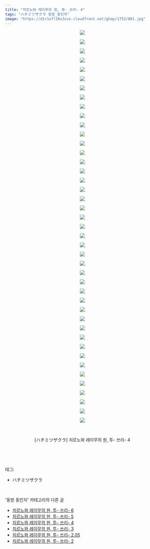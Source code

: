 ```yaml
---
title: "치르노와 레이무의 원, 투- 쓰리- 4"
tags: "ハチミツザクラ 동방_동인지"
image: "https://d1r1ofl10x3cvx.cloudfront.net/ghap/1753/001.jpg"
---
```

<div class="article">
<p style="text-align: center; clear: none; float: none;"><img src="{{ site.imgserver7 }}/ghap/1753/001.jpg"/></p>
<p style="text-align: center; clear: none; float: none;"><img src="{{ site.imgserver7 }}/ghap/1753/002.jpg"/></p>
<p style="text-align: center; clear: none; float: none;"><img src="{{ site.imgserver7 }}/ghap/1753/003.jpg"/></p>
<p style="text-align: center; clear: none; float: none;"><img src="{{ site.imgserver7 }}/ghap/1753/004.jpg"/></p>
<p style="text-align: center; clear: none; float: none;"><img src="{{ site.imgserver7 }}/ghap/1753/005.jpg"/></p>
<p style="text-align: center; clear: none; float: none;"><img src="{{ site.imgserver7 }}/ghap/1753/006.jpg"/></p>
<p style="text-align: center; clear: none; float: none;"><img src="{{ site.imgserver7 }}/ghap/1753/007.jpg"/></p>
<p style="text-align: center; clear: none; float: none;"><img src="{{ site.imgserver7 }}/ghap/1753/008.jpg"/></p>
<p style="text-align: center; clear: none; float: none;"><img src="{{ site.imgserver7 }}/ghap/1753/009.jpg"/></p>
<p style="text-align: center; clear: none; float: none;"><img src="{{ site.imgserver7 }}/ghap/1753/010.jpg"/></p>
<p style="text-align: center; clear: none; float: none;"><img src="{{ site.imgserver7 }}/ghap/1753/011.jpg"/></p>
<p style="text-align: center; clear: none; float: none;"><img src="{{ site.imgserver7 }}/ghap/1753/012.jpg"/></p>
<p style="text-align: center; clear: none; float: none;"><img src="{{ site.imgserver7 }}/ghap/1753/013.jpg"/></p>
<p style="text-align: center; clear: none; float: none;"><img src="{{ site.imgserver7 }}/ghap/1753/014.jpg"/></p>
<p style="text-align: center; clear: none; float: none;"><img src="{{ site.imgserver7 }}/ghap/1753/015.jpg"/></p>
<p style="text-align: center; clear: none; float: none;"><img src="{{ site.imgserver7 }}/ghap/1753/016.jpg"/></p>
<p style="text-align: center; clear: none; float: none;"><img src="{{ site.imgserver7 }}/ghap/1753/017.jpg"/></p>
<p style="text-align: center; clear: none; float: none;"><img src="{{ site.imgserver7 }}/ghap/1753/018.jpg"/></p>
<p style="text-align: center; clear: none; float: none;"><img src="{{ site.imgserver7 }}/ghap/1753/019.jpg"/></p>
<p style="text-align: center; clear: none; float: none;"><img src="{{ site.imgserver7 }}/ghap/1753/020.jpg"/></p>
<p style="text-align: center; clear: none; float: none;"><img src="{{ site.imgserver7 }}/ghap/1753/021.jpg"/></p>
<p style="text-align: center; clear: none; float: none;"><img src="{{ site.imgserver7 }}/ghap/1753/022.jpg"/></p>
<p style="text-align: center; clear: none; float: none;"><img src="{{ site.imgserver7 }}/ghap/1753/023.jpg"/></p>
<p style="text-align: center; clear: none; float: none;"><img src="{{ site.imgserver7 }}/ghap/1753/024.jpg"/></p>
<p style="text-align: center; clear: none; float: none;"><img src="{{ site.imgserver7 }}/ghap/1753/025.jpg"/></p>
<p style="text-align: center; clear: none; float: none;"><img src="{{ site.imgserver7 }}/ghap/1753/026.jpg"/></p>
<p style="text-align: center; clear: none; float: none;"><img src="{{ site.imgserver7 }}/ghap/1753/027.jpg"/></p>
<p style="text-align: center; clear: none; float: none;"><img src="{{ site.imgserver7 }}/ghap/1753/028.jpg"/></p>
<p style="text-align: center; clear: none; float: none;"><img src="{{ site.imgserver7 }}/ghap/1753/029.jpg"/></p>
<p style="text-align: center; clear: none; float: none;"><img src="{{ site.imgserver7 }}/ghap/1753/030.jpg"/></p>
<p style="text-align: center; clear: none; float: none;"><img src="{{ site.imgserver7 }}/ghap/1753/031.jpg"/></p>
<p style="text-align: center; clear: none; float: none;"><img src="{{ site.imgserver7 }}/ghap/1753/032.jpg"/></p>
<p style="text-align: center; clear: none; float: none;"><img src="{{ site.imgserver7 }}/ghap/1753/033.jpg"/></p>
<p style="text-align: center; clear: none; float: none;"><img src="{{ site.imgserver7 }}/ghap/1753/034.jpg"/></p>
<p style="text-align: center; clear: none; float: none;"><img src="{{ site.imgserver7 }}/ghap/1753/035.jpg"/></p>
<p style="text-align: center; clear: none; float: none;"><img src="{{ site.imgserver7 }}/ghap/1753/036.jpg"/></p>
<p style="text-align: center; clear: none; float: none;"><img src="{{ site.imgserver7 }}/ghap/1753/037.jpg"/></p>
<p style="text-align: center; clear: none; float: none;"><img src="{{ site.imgserver7 }}/ghap/1753/038.jpg"/></p>
<p style="text-align: center; clear: none; float: none;"><img src="{{ site.imgserver7 }}/ghap/1753/039.jpg"/></p>
<p style="text-align: center; clear: none; float: none;"><img src="{{ site.imgserver7 }}/ghap/1753/040.jpg"/></p>
<p style="text-align: center; clear: none; float: none;"><img src="{{ site.imgserver7 }}/ghap/1753/041.jpg"/></p>
<p style="text-align: center; clear: none; float: none;"><img src="{{ site.imgserver7 }}/ghap/1753/042.jpg"/></p>
<p style="text-align: center; clear: none; float: none;"><img src="{{ site.imgserver7 }}/ghap/1753/043.jpg"/></p>
<p style="text-align: center; clear: none; float: none;"><br/></p>
<p style="text-align: center; clear: none; float: none;">[ハチミツザクラ] 치르노와 레이무의 원, 투- 쓰리- 4</p>
<p><br/></p>
</div><br/>
<div class="tagTrail">
<p>태그: </p>
<ul>
<li>ハチミツザクラ</li>
</ul>
</div><br/>
<div class="another">
<p>'동방 동인지' 카테고리의 다른 글</p>
<ul>
<li><a href="/ghap_1755">치르노와 레이무의 원, 투- 쓰리- 6</a></li>
<li><a href="/ghap_1754">치르노와 레이무의 원, 투- 쓰리- 5</a></li>
<li><a href="/ghap_1753">치르노와 레이무의 원, 투- 쓰리- 4</a></li>
<li><a href="/ghap_1752">치르노와 레이무의 원, 투- 쓰리- 3</a></li>
<li><a href="/ghap_1751">치르노와 레이무의 원, 투- 쓰리- 2.05</a></li>
<li><a href="/ghap_1750">치르노와 레이무의 원, 투- 쓰리- 2</a></li>
</ul>
</div><br/>
<div class="cb_module cb_fluid">
<div class="cb_wrt cb_profile">
</div><!-- commentList close -->
</div><br/>
